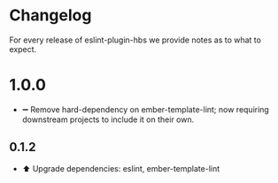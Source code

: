 # Changelog

For every release of eslint-plugin-hbs we provide notes as to what to expect.

# 1.0.0
* ➖ Remove hard-dependency on ember-template-lint; now requiring downstream projects to include it on their own.

## 0.1.2
* ⬆️ Upgrade dependencies: eslint, ember-template-lint



